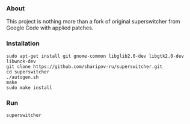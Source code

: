 ### About

This project is nothing more than a fork of original superswitcher from Google Code with applied patches.

### Installation

    sudo apt-get install git gnome-common libglib2.0-dev libgtk2.0-dev libwnck-dev
    git clone https://github.com/sharipov-ru/superswitcher.git
    cd superswitcher
    ./autogen.sh
    make
    sudo make install

### Run

    superswitcher
